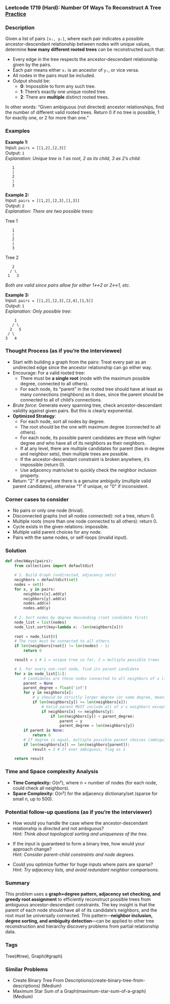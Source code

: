 ### Leetcode 1719 (Hard): Number Of Ways To Reconstruct A Tree [Practice](https://leetcode.com/problems/number-of-ways-to-reconstruct-a-tree)

### Description  
Given a list of pairs `[xᵢ, yᵢ]`, where each pair indicates a possible ancestor-descendant relationship between nodes with unique values, determine **how many different rooted trees** can be reconstructed such that:
- Every edge in the tree respects the ancestor-descendant relationship given by the pairs.
- Each pair means either `xᵢ` is an ancestor of `yᵢ`, or vice versa.
- All nodes in the pairs must be included.
- Output should be:
  - **0**: Impossible to form any such tree.
  - **1**: There’s exactly one unique rooted tree.
  - **2**: There are **multiple** distinct rooted trees.

In other words: “Given ambiguous (not directed) ancestor relationships, find the number of different valid rooted trees. Return 0 if no tree is possible, 1 for exactly one, or 2 for more than one.”

### Examples  

**Example 1:**  
Input: `pairs = [[1,2],[2,3]]`  
Output: `1`  
*Explanation: Unique tree is 1 as root, 2 as its child, 3 as 2’s child:*
```
   1
   |
   2
   |
   3
```

**Example 2:**  
Input: `pairs = [[1,2],[2,3],[1,3]]`  
Output: `2`  
*Explanation: There are two possible trees:*

Tree 1  
```
   1
   |
   2
   |
   3
```
Tree 2  
```
   2
  / \
 1   3
```
*Both are valid since pairs allow for either 1↔2 or 2↔1, etc.*

**Example 3:**  
Input: `pairs = [[1,2],[2,3],[2,4],[1,5]]`  
Output: `1`  
*Explanation: Only possible tree:*
```
    1
   / \
  2   5
 / \
3   4
```

### Thought Process (as if you’re the interviewee)  
- Start with building a graph from the pairs: Treat every pair as an undirected edge since the ancestor relationship can go either way.
- Encourage: For a valid rooted tree:
  - There must be **a single root** (node with the maximum possible degree, connected to all others).
  - For each node, its “parent” in the rooted tree should have at least as many connections (neighbors) as it does, since the parent should be connected to all of child’s connections.
- *Brute force*: Generate every spanning tree, check ancestor-descendant validity against given pairs. But this is clearly exponential.
- **Optimized Strategy**:
  - For each node, sort all nodes by degree.
  - The root should be the one with maximum degree (connected to all others).
  - For each node, its possible parent candidates are those with higher degree *and* who have all of its neighbors as their neighbors.
  - If at any level, there are multiple candidates for parent (ties in degree and neighbor sets), then multiple trees are possible.
  - If the ancestor-descendant constraint is broken anywhere, it’s impossible (return 0).
  - Use adjacency matrix/set to quickly check the neighbor inclusion property.
- Return “2” if anywhere there is a genuine ambiguity (multiple valid parent candidates), otherwise “1” if unique, or "0" if inconsistent.

### Corner cases to consider  
- No pairs or only one node (trivial).
- Disconnected graphs (not all nodes connected): not a tree, return 0.
- Multiple roots (more than one node connected to all others): return 0.
- Cycle exists in the given relations: impossible.
- Multiple valid parent choices for any node.
- Pairs with the same nodes, or self-loops (invalid input).

### Solution

```python
def checkWays(pairs):
    from collections import defaultdict

    # 1. Build Graph (undirected, adjacency sets)
    neighbors = defaultdict(set)
    nodes = set()
    for x, y in pairs:
        neighbors[x].add(y)
        neighbors[y].add(x)
        nodes.add(x)
        nodes.add(y)
    
    # 2. Sort nodes by degree descending (root candidate first)
    node_list = list(nodes)
    node_list.sort(key=lambda x: -len(neighbors[x]))
    
    root = node_list[0]
    # The root must be connected to all others
    if len(neighbors[root]) != len(nodes) - 1:
        return 0

    result = 1 # 1 = unique tree so far, 2 = multiple possible trees

    # 3. For every non-root node, find its parent candidate
    for x in node_list[1:]:
        # Candidates are those nodes connected to all neighbors of x (including x), and higher degree
        parent = None
        parent_degree = float('inf')
        for y in neighbors[x]:
            # y should be strictly larger degree (or same degree, meaning ambiguity)
            if len(neighbors[y]) >= len(neighbors[x]):
                # Valid parent MUST include all of x's neighbors except x itself
                if neighbors[x] <= neighbors[y]:
                    if len(neighbors[y]) < parent_degree:
                        parent = y
                        parent_degree = len(neighbors[y])
        if parent is None:
            return 0
        # If degree is equal, multiple possible parent choices (ambiguity)
        if len(neighbors[x]) == len(neighbors[parent]):
            result = 2 # If ever ambiguous, flag as 2

    return result
```

### Time and Space complexity Analysis  

- **Time Complexity:** O(n²), where n = number of nodes (for each node, could check all neighbors).
- **Space Complexity:** O(n²) for the adjacency dictionary/set (sparse for small n, up to 500).

### Potential follow-up questions (as if you’re the interviewer)  

- How would you handle the case where the ancestor-descendant relationship is *directed* and not ambiguous?  
  *Hint: Think about topological sorting and uniqueness of the tree.*

- If the input is guaranteed to form a binary tree, how would your approach change?  
  *Hint: Consider parent-child constraints and node degrees.*

- Could you optimize further for huge inputs where pairs are sparse?  
  *Hint: Try adjacency lists, and avoid redundant neighbor comparisons.*

### Summary
This problem uses a **graph+degree pattern, adjacency set checking, and greedy root assignment** to efficiently reconstruct possible trees from ambiguous ancestor-descendant constraints. The key insight is that the parent of each node should have all of its candidate’s neighbors, and the root must be universally connected. This pattern—**neighbor inclusion, degree sorting, and ambiguity detection**—can be applied to other tree reconstruction and hierarchy discovery problems from partial relationship data.

### Tags
Tree(#tree), Graph(#graph)

### Similar Problems
- Create Binary Tree From Descriptions(create-binary-tree-from-descriptions) (Medium)
- Maximum Star Sum of a Graph(maximum-star-sum-of-a-graph) (Medium)